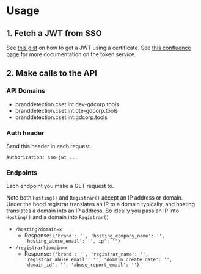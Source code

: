 # Usage

## 1. Fetch a JWT from SSO

See [this gist](https://github.secureserver.net/gist/clake1/a5781dd5415504dcbbefae406a212b06) on how to get a JWT using a certificate.  See [this confluence page](https://confluence.godaddy.com/pages/viewpage.action?spaceKey=AUTH&title=Token+Service#TokenService-ClientCertAuthentication) for more documentation on the token service.

## 2. Make calls to the API

### API Domains

* branddetection.cset.int.dev-gdcorp.tools
* branddetection.cset.int.ote-gdcorp.tools
* branddetection.cset.int.gdcorp.tools

### Auth header

Send this header in each request.

```http
Authorization: sso-jwt ...
```

### Endpoints

Each endpoint you make a GET request to.

Note both `Hosting()` and `Registrar()` accept an IP address or domain.  Under the hood registrar translates an IP to a domain typically, and hosting translates a domain into an IP address.  So ideally you pass an IP into `Hosting()` and a domain into `Registrar()`

* `/hosting?domain=x`
  * Response: `{'brand': '', 'hosting_company_name': '', 'hosting_abuse_email': '', ip': ''}`
* `/registrar?domain=x`
  * Response: `{'brand': '', 'registrar_name': '', 'registrar_abuse_email': '', 'domain_create_date': '', 'domain_id': '', 'abuse_report_email': ''}`
